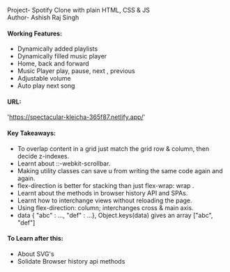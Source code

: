 Project- Spotify Clone with plain HTML, CSS & JS <br>
Author- Ashish Raj Singh <br>

#### Working Features:
- Dynamically added playlists 
- Dynamically filled music player 
- Home, back and forward
- Music Player play, pause, next , previous
- Adjustable volume
- Auto play next song

#### URL:
  'https://spectacular-kleicha-365f87.netlify.app/'

#### Key Takeaways:
- To overlap content in a grid just match the grid row & column, then decide z-indexes.
- Learnt about ::-webkit-scrollbar.
- Making utility classes can save u from writing the same code again and again.
- flex-direction is better for stacking than just flex-wrap: wrap .
- Learnt about the methods in browser history API and SPAs.
- Learnt how to interchange views without reloading the page.
- Using flex-direction: column; interchanges cross & main axis.
- data { "abc" : ..., "def" : ...}, Object.keys(data) gives an array ["abc", "def"]


#### To Learn after this:
- About SVG's
- Solidate Browser history api methods



  

